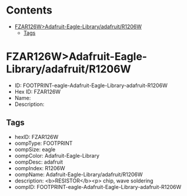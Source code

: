 



Contents
========

* [FZAR126W>Adafruit-Eagle-Library/adafruit/R1206W](#fzar126wadafruit-eagle-libraryadafruitr1206w)
	* [Tags](#tags)

# FZAR126W>Adafruit-Eagle-Library/adafruit/R1206W

- ID: FOOTPRINT-eagle-Adafruit-Eagle-Library-adafruit-R1206W
- Hex ID: FZAR126W
- Name: 
- Description: 

## Tags

- hexID: FZAR126W
- oompType: FOOTPRINT
- oompSize: eagle
- oompColor: Adafruit-Eagle-Library
- oompDesc: adafruit
- oompIndex: R1206W
- oompName: Adafruit-Eagle-Library/adafruit/R1206W
- description: &lt;b&gt;RESISTOR&lt;/b&gt;&lt;p&gt;
chip, wave soldering
- oompID: FOOTPRINT-eagle-Adafruit-Eagle-Library-adafruit-R1206W
